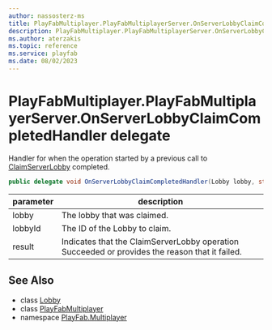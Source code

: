 ```yaml
---
author: nassosterz-ms
title: PlayFabMultiplayer.PlayFabMultiplayerServer.OnServerLobbyClaimCompletedHandler
description: PlayFabMultiplayer.PlayFabMultiplayerServer.OnServerLobbyClaimCompletedHandler
ms.author: aterzakis
ms.topic: reference
ms.service: playfab
ms.date: 08/02/2023
---
```


# PlayFabMultiplayer.PlayFabMultiplayerServer.OnServerLobbyClaimCompletedHandler delegate

Handler for when the operation started by a previous call to [ClaimServerLobby](PlayFabMultiplayerServer/ClaimServerLobby.md) completed.

```csharp
public delegate void OnServerLobbyClaimCompletedHandler(Lobby lobby, string lobbyId, int result);
```

| parameter | description |
| --- | --- |
| lobby | The lobby that was claimed. |
| lobbyId | The ID of the Lobby to claim. |
| result | Indicates that the ClaimServerLobby operation Succeeded or provides the reason that it failed. |

## See Also

* class [Lobby](./Lobby.md)
* class [PlayFabMultiplayer](./PlayFabMultiplayer.md)
* namespace [PlayFab.Multiplayer](../PlayFabMultiplayerSDK.md)

